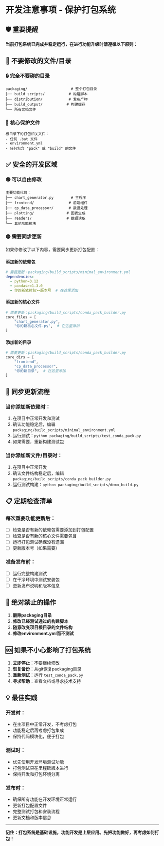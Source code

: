 # 开发注意事项 - 保护打包系统

## 🛡️ 重要提醒

**当前打包系统已完成并稳定运行，在进行功能升级时请遵循以下原则：**

## 📍 不要修改的文件/目录

### 🔒 完全不要碰的目录
```
packaging/                    # 整个打包目录
├── build_scripts/           # 构建脚本
├── distribution/            # 发布产物
├── build_output/           # 构建缓存
└── 所有文档文件
```

### 🚨 核心保护文件
```
根目录下的打包相关文件：
- 任何 .bat 文件
- environment.yml
- 任何包含 "pack" 或 "build" 的文件
```

## ✅ 安全的开发区域

### 🟢 可以自由修改
```
主要功能代码：
├── chart_generator.py        # 主程序
├── frontend/                # 前端组件
├── cp_data_processor/       # 数据处理
├── plotting/               # 图表生成
├── readers/                # 数据读取
└── 其他功能模块
```

### 🟡 需要同步更新
如果你修改了以下内容，需要同步更新打包配置：

#### 添加新的依赖包
```yaml
# 需要更新：packaging/build_scripts/minimal_environment.yml
dependencies:
  - python=3.12
  - pandas>=1.3.0
  - 你的新依赖包>=版本号  # 在这里添加
```

#### 添加新的核心文件
```python
# 需要更新：packaging/build_scripts/conda_pack_builder.py
core_files = [
    "chart_generator.py",
    "你的新核心文件.py",  # 在这里添加
]
```

#### 添加新的目录
```python
# 需要更新：packaging/build_scripts/conda_pack_builder.py  
core_dirs = [
    "frontend",
    "cp_data_processor", 
    "你的新目录",  # 在这里添加
]
```

## 🔄 同步更新流程

### 当你添加新依赖时：
1. 在项目中正常开发和测试
2. 确认功能稳定后，编辑 `packaging/build_scripts/minimal_environment.yml`
3. 运行测试：`python packaging/build_scripts/test_conda_pack.py`
4. 如果需要，重新构建测试包

### 当你添加新文件/目录时：
1. 在项目中正常开发
2. 确认文件结构稳定后，编辑 `packaging/build_scripts/conda_pack_builder.py`
3. 运行测试构建：`python packaging/build_scripts/demo_build.py`

## 📋 定期检查清单

### 每次重要功能更新后：
- [ ] 检查是否有新的依赖包需要添加到打包配置
- [ ] 检查是否有新的核心文件需要包含
- [ ] 运行打包测试确保没有遗漏
- [ ] 更新版本号（如果需要）

### 准备发布前：
- [ ] 运行完整构建测试
- [ ] 在干净环境中测试安装包
- [ ] 更新发布说明和版本信息

## 🚫 绝对禁止的操作

1. **删除packaging目录**
2. **修改已经测试通过的构建脚本**
3. **随意改变项目根目录的文件结构**
4. **修改environment.yml而不测试**

## 🆘 如果不小心影响了打包系统

1. **立即停止**：不要继续修改
2. **恢复备份**：从git恢复packaging目录
3. **重新测试**：运行 `test_conda_pack.py`
4. **寻求帮助**：查看文档或寻求技术支持

## 💡 最佳实践

### 开发时：
- 在主项目中正常开发，不考虑打包
- 功能稳定后再考虑打包集成
- 保持代码模块化，便于打包

### 测试时：
- 优先使用开发环境测试功能
- 打包测试只在里程碑版本进行
- 保持开发和打包环境分离

### 发布时：
- 确保所有功能在开发环境正常运行
- 更新打包配置文件
- 完整测试打包和安装流程
- 更新文档和版本信息

---

**记住：打包系统是基础设施，功能开发是上层应用。先把功能做好，再考虑如何打包！** 